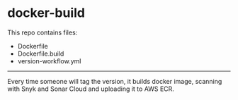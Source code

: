 # docker-build

This repo contains  files:
- Dockerfile
- Dockerfile.build
- version-workflow.yml

-------------------------

Every time someone will tag the version, it builds docker image, scanning with Snyk and Sonar Cloud and uploading it to AWS ECR.
